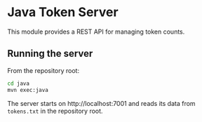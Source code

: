 # Java Token Server

This module provides a REST API for managing token counts.

## Running the server

From the repository root:

```bash
cd java
mvn exec:java
```

The server starts on http://localhost:7001 and reads its data from `tokens.txt` in the repository root.
